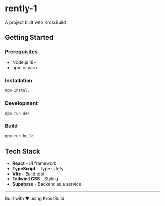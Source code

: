 # rently-1

A project built with KrossBuild

## Getting Started

### Prerequisites
- Node.js 18+ 
- npm or yarn

### Installation

```bash
npm install
```

### Development

```bash
npm run dev
```

### Build

```bash
npm run build
```

## Tech Stack

- **React** - UI framework
- **TypeScript** - Type safety
- **Vite** - Build tool
- **Tailwind CSS** - Styling
- **Supabase** - Backend as a service

---

Built with ❤️ using KrossBuild
